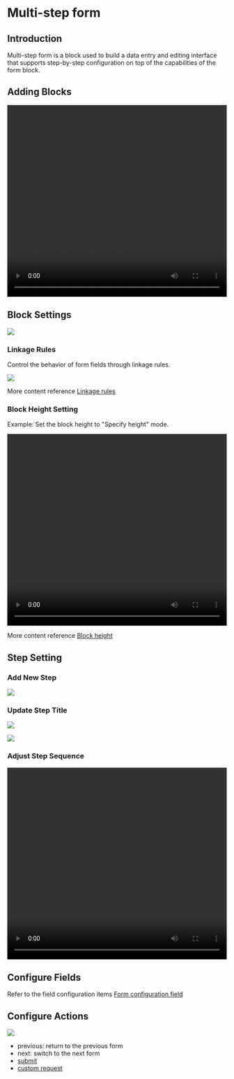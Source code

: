# Multi-step form

<PluginInfo commercial="true" name="block-multi-step-from"></PluginInfo>

## Introduction
Multi-step form is a block used to build a data entry and editing interface that supports step-by-step configuration on top of the capabilities of the form block.

## Adding Blocks

<video width="100%" height="440" controls>
      <source src="https://static-docs.nocobase.com/202410281422209.mp4" type="video/mp4">
</video>

## Block Settings

![](https://static-docs.nocobase.com/202410101717319.png)


### Linkage Rules

Control the behavior of form fields through linkage rules.

![](https://static-docs.nocobase.com/202410101717884.png)

More content reference [Linkage rules](/handbook/ui/blocks/block-settings/linkage-rule)


### Block Height Setting

Example: Set the block height to "Specify height" mode.

<video width="100%" height="440" controls>
  <source src="https://static-docs.nocobase.com/202410101623290.mp4" type="video/mp4">
</video>

More content reference [Block height](/handbook/ui/blocks/block-settings/block-height)

## Step Setting

### Add New Step

![](https://static-docs.nocobase.com/202410101718482.png)

### Update Step Title

![](https://static-docs.nocobase.com/202410101718755.png)

![](https://static-docs.nocobase.com/202410101718413.png)

### Adjust Step Sequence

<video width="100%" height="440" controls>
  <source src="https://static-docs.nocobase.com/202410101633487.mp4" type="video/mp4">
</video>

## Configure Fields

Refer to the field configuration items [Form configuration field](/handbook/ui/blocks/data-blocks/form#configure-fields)

## Configure Actions

![](https://static-docs.nocobase.com/202410101719893.png)

- previous: return to the previous form
- next: switch to the next form
- [submit](/handbook/ui/actions/types/submit)
- [custom request](/handbook/action-custom-request)

